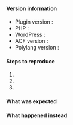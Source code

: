 <!--
Thanks for contributing !

Please note:
- These comments won't show up when you submit your issue.
- Please choose a descriptive title, ex. : "On english option page, gmap value is not saving".
- Try to provide as many details as possible on the below list.
- If requesting a new feature, please explain why you'd like to see it added.
-->

#### Version information

* Plugin version : 
* PHP :
* WordPress : 
* ACF version :
* Polylang version :

#### Steps to reproduce

1. 
2. 
3. 

#### What was expected


#### What happened instead
